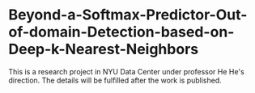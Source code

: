 # Beyond-a-Softmax-Predictor-Out-of-domain-Detection-based-on-Deep-k-Nearest-Neighbors
This is a research project in NYU Data Center under professor He He's direction. The details will be fulfilled after the work is published.
